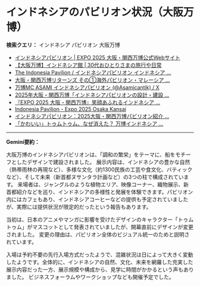# インドネシアのパビリオン状況（大阪万博）

**検索クエリ：** インドネシア パビリオン 大阪万博

- [インドネシアパビリオン | EXPO 2025 大阪・関西万博公式Webサイト](https://www.expo2025.or.jp/official-participant/indonesia/)
- [【大阪万博】インドネシア館 | 30代おひとりさまの旅行や日常](https://ameblo.jp/yrk0327/entry-12902904410.html)
- [The Indonesia Pavilion / インドネシアパビリオン インドネシア ...](https://www.instagram.com/p/C6s6GRiu_ZW/)
- [大阪・関西万博リターンズ その①海外パビリオン・マレーシア ...](https://ameblo.jp/mamehana0705/entry-12897501153.html)
- [万博MC ASAMI インドネシアパビリオン (@Asamicantik) / X](https://x.com/asamicantik)
- [2025年大阪・関西万博「インドネシアパビリオンの設計・建設 ...](https://www.fujiya-net.co.jp/news/20240501)
- [『EXPO 2025 大阪・関西万博』笑顔あふれるインドネシア ...](https://note.com/yamada_tourist/n/n27bea8822b97)
- [Indonesia Pavilion - Expo 2025 Osaka Kansai](https://expo2025indonesia.id/)
- [インドネシアパビリオン：2025大阪・関西万博パビリオン紹介 ...](https://www.nippon.com/ja/guide-to-japan/expo2025021/)
- [「かわいい」トゥムトゥム、なぜ消えた？ 万博インドネシア ...](https://plus62.co.id/archives/37676)


---

**Gemini要約：**

大阪万博のインドネシアパビリオンは、「調和の繁栄」をテーマに、船をモチーフとしたデザインで建設されました。  展示内容は、インドネシアの豊かな自然（熱帯雨林の再現など）、多様な文化（約1300民族の工芸や食文化、バティックなど）、そして未来（新首都ヌサンタラ計画など）の3つの柱で構成されています。  来場者は、ジャングルのような植物エリア、映像コーナー、織物展示、新首都紹介などを巡り、インドネシアの多様性と発展を体験できます。パビリオン内にはカフェもあり、インドネシアコーヒーなどの提供も予定されていましたが、実際には提供状況が限定的だったという報告もあります。

当初は、日本のアニメやマンガに影響を受けたデザインのキャラクター「トゥムトゥム」がマスコットとして発表されていましたが、開幕直前にデザインが変更されました。  変更の理由は、パビリオン全体のビジュアル統一のためと説明されています。

入場は予約不要の先行入場方式だったようで、混雑状況は日によって大きく変動したようです。全体的に、インドネシアの自然、文化、未来を網羅した充実した展示内容だった一方、展示規模や構成から、見学に時間がかかるという声もありました。  ビジネスフォーラムやワークショップなども開催予定でした。

